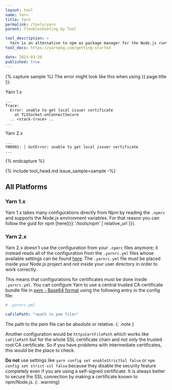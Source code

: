 ```yaml
---
layout: tool
name: Yarn
title: Yarn
permalink: /tools/yarn
parent: Troubleshooting by Tool

tool_description: >
  Yarn is an alternative to npm as package manager for the Node.js runtime.
tool_docs: https://yarnpkg.com/getting-started

date: 2023-03-28
published: true
---
```


{% capture sample %}
The error might look like this when using {{ page.title }}:

Yarn 1.x

```text
...
Trace: 
  Error: unable to get local issuer certificate
    at TLSSocket.onConnectSecure
  .. <stack-trace> ..
...
```

Yarn 2.x

```text
...
YN0001: │ GotError: unable to get local issuer certificate
...
```

{% endcapture %}

{% include tool_head.md issue_sample=sample -%}

## All Platforms

### Yarn 1.x

Yarn 1.x takes many configurations directly from Npm by reading the `.npmrc` and supports the Node.js environment variables. For that reason you can follow the guid for npm [here]({{ '/tools/npm' | relative_url }}).

### Yarn 2.x

Yarn 2.x doesn't use the configuration from your `.npmrc` files anymore; it instead reads all of the configuration from the `.yarnrc.yml` files whose available settings can be found [here](https://yarnpkg.com/configuration/yarnrc). The `.yarnrc.yml` file must be placed inside your Node.js project and not inside your user directory in order to work correctly.

This means that configurations for certificates must be done inside `.yarnrc.yml`. You can configure Yarn to use a central trusted CA certificate bundle file in [pem - Base64 format](https://en.wikipedia.org/wiki/Privacy-Enhanced_Mail) using the following entry in the config file:

```yaml
# .yarnrc.yml

caFilePath: "<path to pem file>"
```

The path to the pem file can be absolute or relative.
{: .note }

Another configuration would be `httpsCertFilePath` which works like `caFilePath` but for the whole SSL certificate chain and not only the trusted root CA certificate. So if you have problems with intermediate certificates, this would be the place to check.

**Do not** use settings like `yarn config set enableStrictSsl false` or `npm config set strict-ssl false` because they disable the security feature completely even if you are using a self-signed certificate. It is always better to secure the SSL connection by making a certificate known to npm/Node.js.
{: .warning}
